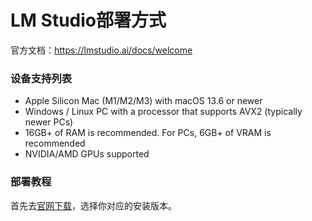 # LM Studio部署方式
官方文档：https://lmstudio.ai/docs/welcome  
### 设备支持列表
- Apple Silicon Mac (M1/M2/M3) with macOS 13.6 or newer
- Windows / Linux PC with a processor that supports AVX2 (typically newer PCs)
- 16GB+ of RAM is recommended. For PCs, 6GB+ of VRAM is recommended
- NVIDIA/AMD GPUs supported

### 部署教程
首先去[官网下载](https://lmstudio.ai/)，选择你对应的安装版本。
